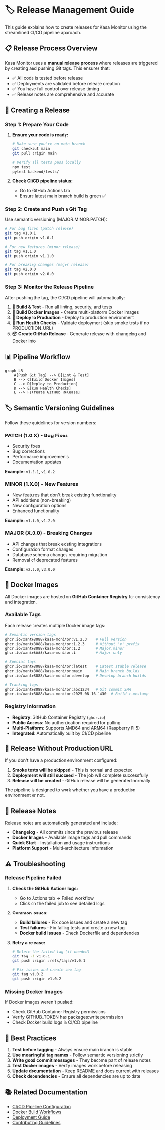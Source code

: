 # 🏷️ Release Management Guide

This guide explains how to create releases for Kasa Monitor using the streamlined CI/CD pipeline approach.

## 📋 Release Process Overview

Kasa Monitor uses a **manual release process** where releases are triggered by creating and pushing Git tags. This ensures that:

- ✅ All code is tested before release
- ✅ Deployments are validated before release creation  
- ✅ You have full control over release timing
- ✅ Release notes are comprehensive and accurate

## 🚀 Creating a Release

### Step 1: Prepare Your Code

1. **Ensure your code is ready:**
   ```bash
   # Make sure you're on main branch
   git checkout main
   git pull origin main
   
   # Verify all tests pass locally
   npm test
   pytest backend/tests/
   ```

2. **Check CI/CD pipeline status:**
   - Go to GitHub Actions tab
   - Ensure latest main branch build is green ✅

### Step 2: Create and Push a Git Tag

Use semantic versioning (MAJOR.MINOR.PATCH):

```bash
# For bug fixes (patch release)
git tag v1.0.1
git push origin v1.0.1

# For new features (minor release)  
git tag v1.1.0
git push origin v1.1.0

# For breaking changes (major release)
git tag v2.0.0
git push origin v2.0.0
```

### Step 3: Monitor the Release Pipeline

After pushing the tag, the CI/CD pipeline will automatically:

1. **🔨 Build & Test** - Run all linting, security, and tests
2. **🐳 Build Docker Images** - Create multi-platform Docker images
3. **🚀 Deploy to Production** - Deploy to production environment
4. **🏥 Run Health Checks** - Validate deployment (skip smoke tests if no PRODUCTION_URL)
5. **📦 Create GitHub Release** - Generate release with changelog and Docker info

## 📊 Pipeline Workflow

```mermaid
graph LR
    A[Push Git Tag] --> B[Lint & Test]
    B --> C[Build Docker Images]
    C --> D[Deploy to Production]
    D --> E[Run Health Checks]
    E --> F[Create GitHub Release]
```

## 🏷️ Semantic Versioning Guidelines

Follow these guidelines for version numbers:

### **PATCH (1.0.X)** - Bug Fixes
- Security fixes
- Bug corrections
- Performance improvements
- Documentation updates

**Example:** `v1.0.1`, `v1.0.2`

### **MINOR (1.X.0)** - New Features
- New features that don't break existing functionality
- API additions (non-breaking)
- New configuration options
- Enhanced functionality

**Example:** `v1.1.0`, `v1.2.0`

### **MAJOR (X.0.0)** - Breaking Changes
- API changes that break existing integrations
- Configuration format changes
- Database schema changes requiring migration
- Removal of deprecated features

**Example:** `v2.0.0`, `v3.0.0`

## 🐳 Docker Images

All Docker images are hosted on **GitHub Container Registry** for consistency and integration.

### **Available Tags**
Each release creates multiple Docker image tags:

```bash
# Semantic version tags
ghcr.io/xante8088/kasa-monitor:v1.2.3    # Full version
ghcr.io/xante8088/kasa-monitor:1.2.3     # Without 'v' prefix  
ghcr.io/xante8088/kasa-monitor:1.2       # Major.minor
ghcr.io/xante8088/kasa-monitor:1         # Major only

# Special tags  
ghcr.io/xante8088/kasa-monitor:latest    # Latest stable release
ghcr.io/xante8088/kasa-monitor:main      # Main branch builds
ghcr.io/xante8088/kasa-monitor:develop   # Develop branch builds

# Tracking tags
ghcr.io/xante8088/kasa-monitor:abc1234   # Git commit SHA
ghcr.io/xante8088/kasa-monitor:2025-08-16-1430  # Build timestamp
```

### **Registry Information**
- **Registry**: GitHub Container Registry (`ghcr.io`)
- **Public Access**: No authentication required for pulling
- **Multi-Platform**: Supports AMD64 and ARM64 (Raspberry Pi 5)
- **Integrated**: Automatically built by CI/CD pipeline

## 🔧 Release Without Production URL

If you don't have a production environment configured:

1. **Smoke tests will be skipped** - This is normal and expected
2. **Deployment will still succeed** - The job will complete successfully  
3. **Release will be created** - GitHub release will be generated normally

The pipeline is designed to work whether you have a production environment or not.

## 📝 Release Notes

Release notes are automatically generated and include:

- **Changelog** - All commits since the previous release
- **Docker Images** - Available image tags and pull commands
- **Quick Start** - Installation and usage instructions
- **Platform Support** - Multi-architecture information

## ⚠️ Troubleshooting

### **Release Pipeline Failed**

1. **Check the GitHub Actions logs:**
   - Go to Actions tab → Failed workflow
   - Click on the failed job to see detailed logs

2. **Common issues:**
   - **Build failures** - Fix code issues and create a new tag
   - **Test failures** - Fix failing tests and create a new tag
   - **Docker build issues** - Check Dockerfile and dependencies

3. **Retry a release:**
   ```bash
   # Delete the failed tag (if needed)
   git tag -d v1.0.1
   git push origin :refs/tags/v1.0.1
   
   # Fix issues and create new tag
   git tag v1.0.2
   git push origin v1.0.2
   ```

### **Missing Docker Images**

If Docker images weren't pushed:
- Check GitHub Container Registry permissions
- Verify GITHUB_TOKEN has packages:write permission
- Check Docker build logs in CI/CD pipeline

## 🎯 Best Practices

1. **Test before tagging** - Always ensure main branch is stable
2. **Use meaningful tag names** - Follow semantic versioning strictly  
3. **Write good commit messages** - They become part of release notes
4. **Test Docker images** - Verify images work before releasing
5. **Update documentation** - Keep README and docs current with releases
6. **Check dependencies** - Ensure all dependencies are up to date

## 📚 Related Documentation

- [CI/CD Pipeline Configuration](ci-cd.yml)
- [Docker Build Workflows](docker-build.yml)
- [Deployment Guide](DEPLOYMENT.md)
- [Contributing Guidelines](../CONTRIBUTING.md)